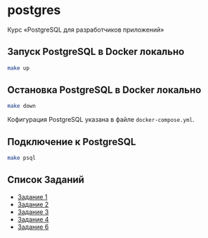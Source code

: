 # postgres
Курс «PostgreSQL для разработчиков приложений»

## Запуск PostgreSQL в Docker локально

```bash
make up
```

## Остановка PostgreSQL в Docker локально

```bash
make down
```

Кофигурация PostgreSQL указана в файле `docker-compose.yml`.

## Подключение к PostgreSQL

```bash
make psql
```

## Список Заданий
- [Задание 1](tasks/01task.md)
- [Задание 2](tasks/02task.md)
- [Задание 3](tasks/03task.md)
- [Задание 4](tasks/04task.md)
- [Задание 6](tasks/06task.md)